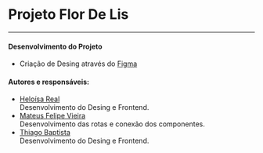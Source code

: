 # Projeto **Flor De Lis**
---
#### Desenvolvimento do Projeto
- Criação de Desing através do [Figma](https://www.figma.com/file/BgCDXIld7PyxyG4Gc7Zhwb/Floricultura?type=design&node-id=0-1&t=46NwOJuzNndg0ZJJ-0)
#### Autores e responsáveis:
- [Heloísa Real](https://github.com/heloreal17)<br>
Desenvolvimento do Desing e Frontend.
- [Mateus Felipe Vieira](https://github.com/thiagobapsoares)<br>
Desenvolvimento das rotas e conexão dos componentes.
- [Thiago Baptista](https://github.com/thiagobapsoares)<br>
Desenvolvimento do Desing e Frontend.

